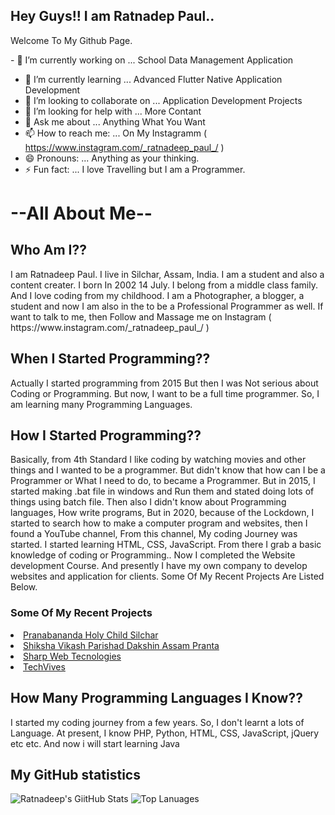 ## Hey Guys!! I am Ratnadep Paul..
Welcome To My Github Page.
<!--
**Ratnadeep-Paul/Ratnadeep-Paul** is a ✨ _special_ ✨ repository because its `README.md` (this file) appears on your GitHub profile.

Here are some ideas to get you started:
-->

<span>- 🔭 I’m currently working on ... School Data Management Application </span>
- 🌱 I’m currently learning ... Advanced Flutter Native Application Development 
- 👯 I’m looking to collaborate on ... Application Development Projects
- 🤔 I’m looking for help with ... More Contant
- 💬 Ask me about ... Anything What You Want
- 📫 How to reach me: ... On My Instagramm ( https://www.instagram.com/_ratnadeep_paul_/ )
- 😄 Pronouns: ... Anything as your thinking.
- ⚡ Fun fact: ... I love Travelling but I am a Programmer. 

<h1>--All About Me--</h1>

<h2>Who Am I??</h2>
<p> I am Ratnadeep Paul. I live in Silchar, Assam, India.
  I am a student and also a content creater. I born In 2002 14 July.
  I belong from a middle class family. And I love coding from my childhood.
  I am a Photographer, a blogger, a student and now I am also in the to be a Professional Programmer as well. If want to talk to me, then Follow and Massage me on Instagram ( https://www.instagram.com/_ratnadeep_paul_/ )
</p>

<h2> When I Started Programming?? </h2>
<p> Actually I started programming from 2015 But then I was Not serious about Coding or Programming.
But now, I want to be a full time programmer. So, I am learning many Programming Languages. </p>


<H2>How I Started Programming?? </h2>
<p>Basically, from 4th Standard I like coding by watching movies and other things and I wanted to be a programmer.
But didn't know that how can I be a Programmer or What I need to do, to became a Programmer.
But in 2015, I started making .bat file in windows and Run them and stated doing lots of things using batch file.
Then also I didn't know about Programming languages, How write programs, But in 2020, because of the Lockdown, 
I started to search how to make a computer program and websites, then I found a YouTube channel, From this channel, My coding Journey was started.
I started learning HTML, CSS, JavaScript. From there I grab a basic knowledge of coding or Programming.. Now I completed the Website development Course.
And presently I have my own company to develop websites and application for clients. Some Of My Recent Projects Are Listed Below.</p>
<h3>Some Of My Recent Projects</h3>
<li><a href="http://holychildsilchar.com/" target="_blank">Pranabananda Holy Child Silchar</a></li>
<li><a href="https://svpassam.org/" target="_blank">Shiksha Vikash Parishad Dakshin Assam Pranta</a></li>
<li><a href="https://sharpwebtechnologies.com/" target="_blank">Sharp Web Tecnologies</a></li>
<li><a href="https://techvives.com/category/learn-coding/" target="_blank">TechVives</a></li>



<h2>How Many Programming Languages I Know??</h2>
<p> I started my coding journey from a few years. So, I don't learnt a lots of Language. At present, I know PHP, Python, HTML, CSS, JavaScript, jQuery etc etc. And now i will start learning Java </p>
 
<h2>My GitHub statistics</h2> 

![Ratnadeep's GiitHub Stats](https://github-readme-stats.vercel.app/api?username=Ratnadeep-Paul&show_icons=true&theme=algolia) ![Top Lanuages](https://github-readme-stats.vercel.app/api/top-langs/?username=Ratnadeep-Paul&langs_count=7&theme=onedark)

